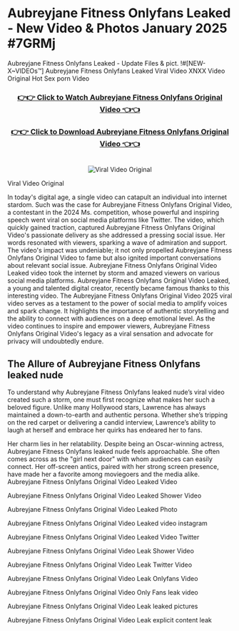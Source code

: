 # Aubreyjane Fitness Onlyfans Leaked - New Video & Photos January 2025 #7GRMj

Aubreyjane Fitness Onlyfans Leaked - Update Files & pict. !#[NEW-X~VIDEOs™] Aubreyjane Fitness Onlyfans Leaked Viral Video XNXX Video Original Hot Sex porn Video
<br>
<div align="center">
<h3><a href="https://links2leaks.com?utm_source=aubreyjanefitness&utm_medium=gitlong" rel="nofollow">👉👉 Click to Watch Aubreyjane Fitness Onlyfans Original Video 👈👈</a></h3>
<h3><a href="https://links2leaks.com?utm_source=aubreyjanefitness&utm_medium=gitlong" rel="nofollow">👉👉 Click to Download Aubreyjane Fitness Onlyfans Original Video 👈👈</a></h3>
<br>
<a href="https://links2leaks.com?utm_source=aubreyjanefitness&utm_medium=gitlong" rel="nofollow"><img src="https://i.ibb.co/Gkj2r4b/banner.png" alt="Viral Video Original" style="max-width: 100%; display: inline-block;" data-target="animated-image.originalImage"></a>
</div>

Viral Video Original

In today's digital age, a single video can catapult an individual into internet stardom. Such was the case for Aubreyjane Fitness Onlyfans Original Video, a contestant in the 2024 Ms. competition, whose powerful and inspiring speech went viral on social media platforms like Twitter.
The video, which quickly gained traction, captured Aubreyjane Fitness Onlyfans Original Video's passionate delivery as she addressed a pressing social issue. Her words resonated with viewers, sparking a wave of admiration and support. The video's impact was undeniable; it not only propelled Aubreyjane Fitness Onlyfans Original Video to fame but also ignited important conversations about relevant social issue.
Aubreyjane Fitness Onlyfans Original Video Leaked video took the internet by storm and amazed viewers on various social media platforms. Aubreyjane Fitness Onlyfans Original Video Leaked, a young and talented digital creator, recently became famous thanks to this interesting video.
The Aubreyjane Fitness Onlyfans Original Video 2025 viral video serves as a testament to the power of social media to amplify voices and spark change. It highlights the importance of authentic storytelling and the ability to connect with audiences on a deep emotional level. As the video continues to inspire and empower viewers, Aubreyjane Fitness Onlyfans Original Video's legacy as a viral sensation and advocate for privacy will undoubtedly endure.

<h2>The Allure of Aubreyjane Fitness Onlyfans leaked nude</h2>


To understand why Aubreyjane Fitness Onlyfans leaked nude’s viral video created such a storm, one must first recognize what makes her such a beloved figure. Unlike many Hollywood stars, Lawrence has always maintained a down-to-earth and authentic persona. Whether she’s tripping on the red carpet or delivering a candid interview, Lawrence’s ability to laugh at herself and embrace her quirks has endeared her to fans.

Her charm lies in her relatability. Despite being an Oscar-winning actress, Aubreyjane Fitness Onlyfans leaked nude feels approachable. She often comes across as the "girl next door" with whom audiences can easily connect. Her off-screen antics, paired with her strong screen presence, have made her a favorite among moviegoers and the media alike.
Aubreyjane Fitness Onlyfans Original Video Leaked Video

Aubreyjane Fitness Onlyfans Original Video Leaked Shower Video

Aubreyjane Fitness Onlyfans Original Video Leaked Photo

Aubreyjane Fitness Onlyfans Original Video Leaked video instagram

Aubreyjane Fitness Onlyfans Original Video Leaked Video Twitter

Aubreyjane Fitness Onlyfans Original Video Leak Shower Video

Aubreyjane Fitness Onlyfans Original Video Leak Twitter Video

Aubreyjane Fitness Onlyfans Original Video Leak Onlyfans Video

Aubreyjane Fitness Onlyfans Original Video Only Fans leak video

Aubreyjane Fitness Onlyfans Original Video Leak leaked pictures

Aubreyjane Fitness Onlyfans Original Video Leak explicit content leak